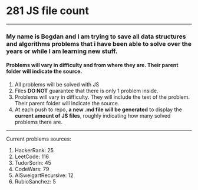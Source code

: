 
# **281 JS file count**
---
### My name is **Bogdan** and I am trying to save all data structures and algorithms problems that i have been able to solve over the years or while I am learning new stuff.
#### Problems will vary in difficulty and from where they are. Their parent folder will indicate the source.
1. All problems will be solved with JS
2. Files **DO NOT** guarantee that there is only 1 problem inside.
3. Problems will vary in difficulty. They will include the text of the problem. Their parent folder will indicate the source.
4. At each push to repo, **a new .md file will be generated** to display the **current amount of JS files**, roughly indicating how many solved problems there are.
---

Current problems sources:
1. HackerRank: 25
2. LeetCode: 116
3. TudorSorin: 45
4. CodeWars: 79
5. AlSweigartRecursive: 12
6. RubioSanchez: 5

